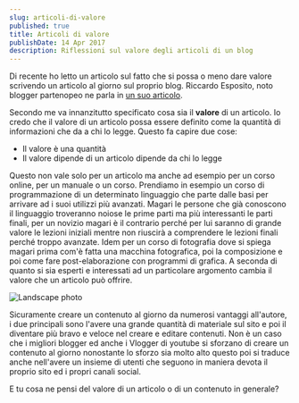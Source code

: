 ```yaml
---
slug: articoli-di-valore
published: true
title: Articoli di valore
publishDate: 14 Apr 2017
description: Riflessioni sul valore degli articoli di un blog
---
```


Di recente ho letto un articolo sul fatto che si possa o meno dare valore scrivendo un articolo al giorno sul proprio blog. Riccardo Esposito, noto blogger partenopeo ne parla in [un suo articolo](http://www.mysocialweb.it/2017/04/13/come-scrivere-un-articolo-al-giorno).

Secondo me va innanzitutto specificato cosa sia il **valore** di un articolo.
Io credo che il valore di un articolo possa essere definito come la quantità di informazioni che da a chi lo legge. Questo fa capire due cose:

- Il valore è una quantità
- Il valore dipende di un articolo dipende da chi lo legge

Questo non vale solo per un articolo ma anche ad esempio per un corso online, per un manuale o un corso.
Prendiamo in esempio un corso di programmazione di un determinato linguaggio che parte dalle basi per arrivare ad i suoi utilizzi più avanzati. Magari le persone che già conoscono il linguaggio troveranno noiose le prime parti ma più interessanti le parti finali, per un novizio magari è il contrario perché per lui saranno di grande valore le lezioni iniziali mentre non riuscirà a comprendere le lezioni finali perché troppo avanzate.
Idem per un corso di fotografia dove si spiega magari prima com'è fatta una macchina fotografica, poi la composizione e poi come fare post-elaborazione con programmi di grafica. A seconda di quanto si sia esperti e interessati ad un particolare argomento cambia il valore che un articolo può offrire.

![Landscape photo](/assets/valore/photo_landscape.jpeg)

Sicuramente creare un contenuto al giorno da numerosi vantaggi all'autore, i due principali sono l'avere una grande quantità di materiale sul sito e poi il diventare più bravo e veloce nel creare e editare contenuti. Non è un caso che i migliori blogger ed anche i Vlogger di youtube si sforzano di creare un contenuto al giorno nonostante lo sforzo sia molto alto questo poi si traduce anche nell'avere un insieme di utenti che seguono in maniera devota il proprio sito ed i propri canali social.

E tu cosa ne pensi del valore di un articolo o di un contenuto in generale?
